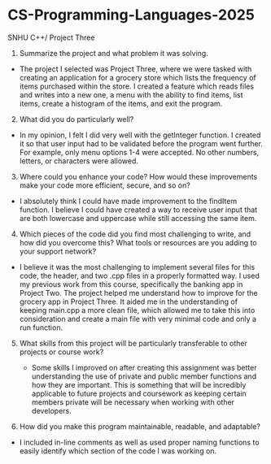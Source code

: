 # CS-Programming-Languages-2025
SNHU C++/ Project Three
1. Summarize the project and what problem it was solving.
  * The project I selected was Project Three, where we were tasked with creating an application for a grocery store which lists the frequency of items purchased within the store. I created a feature which reads files and writes into a new one, a menu with the ability to find items, list items, create a histogram of the items, and exit the program. 
  
2. What did you do particularly well?
  * In my opinion, I felt I did very well with the getInteger function. I created it so that user input had to be validated before the program went further. For example, only menu options 1-4 were accepted. No other numbers, letters, or characters were allowed.
  
3.  Where could you enhance your code? How would these improvements make your code more efficient, secure, and so on?
  * I absolutely think I could have made improvement to the findItem function. I believe I could have created a way to receive user input that are both lowercase and uppercase while still accessing the same item.
  
4.  Which pieces of the code did you find most challenging to write, and how did you overcome this? What tools or resources are you adding to your support network?
  * I believe it was the most challenging to implement several files for this code, the header, and two .cpp files in a properly formatted way. I used my previous work from this course, specifically the banking app in Project Two. The project helped me understand how to improve for the grocery app in Project Three. It aided me in the understanding of keeping main.cpp a more clean file, which allowed me to take this into consideration and create a main file with very minimal code and only a run function.
  
5. What skills from this project will be particularly transferable to other projects or course work?
   * Some skills I improved on after creating this assignment was better understanding the use of private and public member functions and how they are important. This is something that will be incredibly applicable to future projects and coursework as keeping certain members private will be necessary when working with other developers. 
  
6. How did you make this program maintainable, readable, and adaptable?
  * I included in-line comments as well as used proper naming functions to easily identify which section of the code I was working on.
